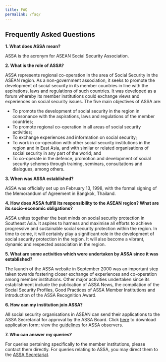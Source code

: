 ```yaml
---
title: FAQ
permalink: /faq/
---
```

## Frequently Asked Questions

**1. What does ASSA mean?**

ASSA is the acronym for ASEAN Social Security Association.

**2. What is the role of ASSA?**

ASSA represents regional co-operation in the area of Social Security in the ASEAN region. As a non-government association, it seeks to promote the development of social security in its member countries in line with the aspirations, laws and regulations of such countries. It was developed as a forum whereby its member institutions could exchange views and experiences on social security issues. The five main objectives of ASSA are:
* To promote the development of social security in the region in consonance with the aspirations, laws and regulations of the member countries;
* To promote regional co-operation in all areas of social security activities;
* To exchange experiences and information on social security;
* To work in co-operation with other social security institutions in the region and in East Asia, and with similar or related organisations of social security in any part of the world; and
* To co-operate in the defence, promotion and development of social security schemes through training, seminars, consultations and dialogues, among others.

**3. When was ASSA established?**

ASSA was officially set up on February 13, 1998, with the formal signing of the Memorandum of Agreement in Bangkok, Thailand.

**4. How does ASSA fulfill its responsibility to the ASEAN region? What are its socio-economic obligations?**

ASSA unites together the best minds on social security protection in Southeast Asia. It aspires to harness and maximise all efforts to achieve progressive and sustainable social security protection within the region. In time to come, it will certainly play a significant role in the development of social security protection in the region. It will also become a vibrant, dynamic and respected association in the region.

**5. What are some activities which were undertaken by ASSA since it was established?**

The launch of the ASSA website in September 2000 was an important step taken towards fostering closer exchange of experiences and co-operation among member institutions. Other major activities undertaken since its establishment include the publication of ASSA News, the compilation of the Social Security Profiles, Good Practices of ASSA Member Institutions and introduction of the ASSA Recognition Award.

**6. How can my institution join ASSA?**

All social security organisations in ASEAN can send their applications to the ASSA Secretariat for approval by the ASSA Board. Click [here](https://www.asean-ssa.org/PDF/FAQ/ASSA.pdf) to download application form; view the [guidelines](https://www.asean-ssa.org/PDF/FAQ/wcm001085.pdf) for ASSA observers.

**7. Who can answer my queries?**

For queries pertaining specifically to the member institutions, please contact them directly. For queries relating to ASSA, you may direct them to the [ASSA Secretariat](/Contact-Us-ASSA).